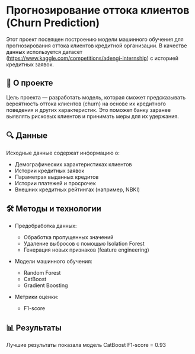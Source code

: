 # Прогнозирование оттока клиентов (Churn Prediction)

Этот проект посвящен построению модели машинного обучения для прогнозирования оттока клиентов кредитной организации. В качестве данных используется датасет (https://www.kaggle.com/competitions/adengi-internship) с историей кредитных заявок.

## 📌 О проекте

Цель проекта — разработать модель, которая сможет предсказывать вероятность оттока клиентов (churn) на основе их кредитного поведения и других характеристик. Это поможет банку заранее выявлять рисковых клиентов и принимать меры для их удержания.

## 🔍 Данные

Исходные данные содержат информацию о:
- Демографических характеристиках клиентов
- Истории кредитных заявок
- Параметрах выданных кредитов
- Истории платежей и просрочек
- Внешних кредитных рейтингах (например, NBKI)

## 🛠️ Методы и технологии

- Предобработка данных:
  - Обработка пропущенных значений
  - Удаление выбросов с помощью Isolation Forest
  - Генерация новых признаков (feature engineering)

- Модели машинного обучения:
  - Random Forest
  - CatBoost
  - Gradient Boosting

- Метрики оценки:
  - F1-score

## 📊 Результаты
Лучшие результаты показала модель CatBoost F1-score = 0.93
